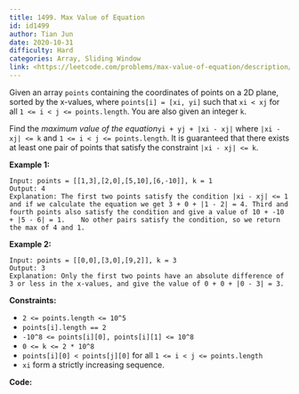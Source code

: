```yaml
---
title: 1499. Max Value of Equation
id: id1499
author: Tian Jun
date: 2020-10-31
difficulty: Hard
categories: Array, Sliding Window
link: <https://leetcode.com/problems/max-value-of-equation/description/>
---
```


Given an array `points` containing the coordinates of points on a 2D plane,
sorted by the x-values, where `points[i] = [xi, yi]` such that `xi < xj` for
all `1 <= i < j <= points.length`. You are also given an integer `k`.

Find the _maximum value of the equation_`yi + yj + |xi - xj|` where `|xi - xj|
<= k` and `1 <= i < j <= points.length`. It is guaranteed that there exists at
least one pair of points that satisfy the constraint `|xi - xj| <= k`.



**Example 1:**
            
	Input: points = [[1,3],[2,0],[5,10],[6,-10]], k = 1    
	Output: 4    
	Explanation: The first two points satisfy the condition |xi - xj| <= 1 and if we calculate the equation we get 3 + 0 + |1 - 2| = 4. Third and fourth points also satisfy the condition and give a value of 10 + -10 + |5 - 6| = 1.    No other pairs satisfy the condition, so we return the max of 4 and 1.

**Example 2:**
            
	Input: points = [[0,0],[3,0],[9,2]], k = 3    
	Output: 3    
	Explanation: Only the first two points have an absolute difference of 3 or less in the x-values, and give the value of 0 + 0 + |0 - 3| = 3.    



**Constraints:**

  * `2 <= points.length <= 10^5`
  * `points[i].length == 2`
  * `-10^8 <= points[i][0], points[i][1] <= 10^8`
  * `0 <= k <= 2 * 10^8`
  * `points[i][0] < points[j][0]` for all `1 <= i < j <= points.length`
  * `xi` form a strictly increasing sequence.


**Code:**
